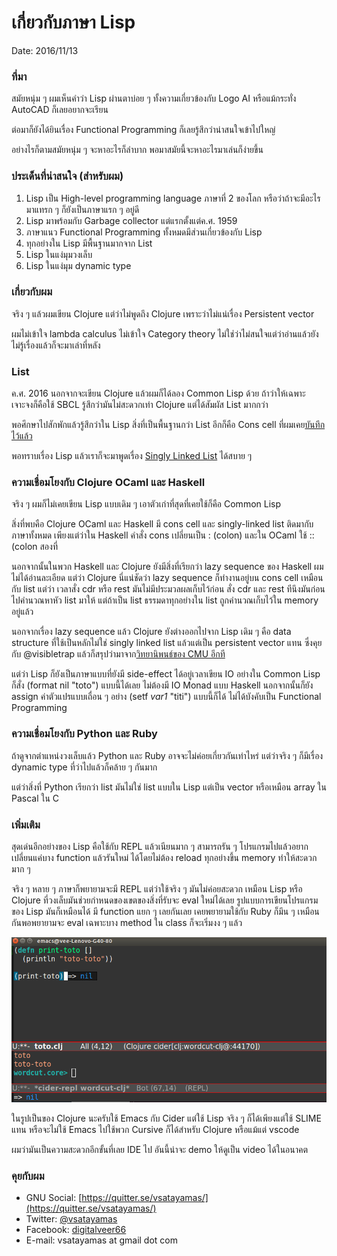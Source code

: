 
# เกี่ยวกับภาษา Lisp
Date: 2016/11/13


### ที่มา

สมัยหนุ่ม ๆ ผมเห็นคำว่า Lisp ผ่านตาบ่อย ๆ ทั้งความเกี่ยวข้องกับ Logo AI หรือแม้กระทั่ง AutoCAD ก็เลยอยากจะเรียน

ต่อมาก็ยังได้ยินเรื่อง Functional Programming ก็เลยรู้สึกว่าน่าสนใจเข้าไปใหญ่

อย่างไรก็ตามสมัยหนุ่ม ๆ จะหาอะไรก็ลำบาก พอมาสมัยนี้จะหาอะไรมาเล่นก็ง่ายขึ้น 

### ประเด็นที่น่าสนใจ (สำหรับผม)

1. Lisp เป็น High-level programming language ภาษาที่ 2 ของโลก หรือว่าถ้าจะมีอะไรมาแทรก ๆ ก็ยังเป็นภาษาแรก ๆ อยู่ดี 
2. Lisp มาพร้อมกับ Garbage collector แต่แรกตั้งแต่ค.ศ. 1959
3. ภาษาแนว Functional Programming ทั้งหมดมีส่วนเกี่ยวข้องกับ Lisp
4. ทุกอย่างใน Lisp มีพื้นฐานมากจาก List
5. Lisp ในแง่มุมวงเล็บ
6. Lisp ในแง่มุม dynamic type

### เกี่ยวกับผม 

จริง ๆ แล้วผมเขียน Clojure แต่ว่าไม่พูดถึง Clojure เพราะว่าไม่แน่เรื่อง Persistent vector 

ผมไม่เข้าใจ lambda calculus ไม่เข้าใจ Category theory ไม่ใช่ว่าไม่สนใจแต่ว่าอ่านแล้วยังไม่รู้เรื่องแล้วก็จะมาเล่าที่หลัง 

### List

ค.ศ. 2016 นอกจากจะเขียน Clojure แล้วผมก็ได้ลอง Common Lisp ด้วย ถ้าว่าให้เฉพาะเจาะจงก็คือใช้ SBCL รู้สึกว่ามันไม่สะดวกเท่า Clojure แต่ได้สัมผัส List มากกว่า

พอศึกษาไปสักพักแล้วรู้สึกว่าใน Lisp สิ่งที่เป็นพื้นฐานกว่า List อีกก็คือ Cons cell ที่ผมเคย[บันทึกไว้แล้ว](https://medium.com/@vsatayamas/lisp-cons-cell-bf5446e3833e#.fuln38uui)

พอทราบเรื่อง Lisp แล้วเราก็จะมาพูดเรื่อง [Singly Linked List](https://medium.com/@vsatayamas/%E0%B8%A3%E0%B8%B2%E0%B8%A2%E0%B8%81%E0%B8%B2%E0%B8%A3%E0%B9%82%E0%B8%A2%E0%B8%87%E0%B9%81%E0%B8%9A%E0%B8%9A%E0%B9%80%E0%B8%94%E0%B8%B5%E0%B9%88%E0%B8%A2%E0%B8%A7%E0%B9%83%E0%B8%99%E0%B8%A0%E0%B8%B2%E0%B8%A9%E0%B8%B2%E0%B8%A5%E0%B8%B4%E0%B8%AA%E0%B8%9B%E0%B9%8C-ff1c1aa932ac#.hylv6hpn2) ได้สบาย ๆ

### ความเชื่อมโยงกับ Clojure OCaml และ Haskell

จริง ๆ ผมก็ไม่เคยเขียน Lisp แบบเดิม ๆ เอาตัวเก่าที่สุดที่เคยใช้ก็คือ Common Lisp

สิ่งที่พบคือ Clojure OCaml และ Haskell มี cons cell และ singly-linked list ติดมากับภาษาทั้งหมด เพียงแต่ว่าใน Haskell คำสั่ง cons เปลี่ยนเป็น : (colon) และใน OCaml ใช้ :: (colon สองที่

นอกจากนั้นในพวก Haskell และ Clojure ยังมีสิ่งที่เรียกว่า lazy sequence ของ Haskell ผมไม่ได้อ่านละเอียด แต่ว่า Clojure นี่แน่ชัดว่า lazy sequence ก็ทำงานอยู่บน cons cell เหมือนกับ list แต่ว่า เวลาสั่ง cdr หรือ rest มันไม่มีประมวลผลเก็บไว้ก่อน สั่ง cdr และ rest ทีนึงมันก่อนไปคำนวณหาหัว list มาให้ แต่ถ้าเป็น list ธรรมดาทุกอย่างใน list ถูกคำนวณเก็บไว้ใน memory อยู่แล้ว

นอกจากเรื่อง lazy sequence แล้ว Clojure ยังต่างออกไปจาก Lisp เดิม ๆ คือ data structure ที่ใช้เป็นหลักไม่ใช่ singly linked list แล้วแต่เป็น persistent vector แทน ซึ่งคุยกับ @visibletrap แล้วก็สรุปว่ามาจาก[วิทยานิพนธ์ของ CMU อีกที](https://www.cs.cmu.edu/~rwh/theses/okasaki.pdf)

แต่ว่า Lisp ก็ยังเป็นภาษาแบบที่ยังมี side-effect ได้อยู่เวลาเขียน IO อย่างใน Common Lisp ก็สั่ง (format nil "toto") แบบนี้ได้เลย ไม่ต้องมี IO Monad แบบ Haskell นอกจากนั้นก็ยัง assign ค่าตัวแปรแบบเถื่อน ๆ อย่าง (setf *var1* "titi") แบบนี้ก็ได้ ไม่ได้บังคับเป็น Functional Programming

### ความเชื่อมโยงกับ Python และ Ruby

ถ้าดูจากตำแหน่งวงเล็บแล้ว Python และ Ruby อาจจะไม่ค่อยเกี่ยวกันเท่าไหร่ แต่ว่าจริง ๆ ก็มีเรื่อง dynamic type ที่ว่าไปแล้วก็คล้าย ๆ กันมาก

แต่ว่าสิ่งที่ Python เรียกว่า list มันไม่ใช่ list แบบใน Lisp แต่เป็น vector หรือเหมือน array ใน Pascal ใน C

### เพิ่มเติม 

สุดเด่นอีกอย่างของ Lisp คือใช้กับ REPL แล้วเนียนมาก ๆ สามารถรัน ๆ โปรแกรมไปแล้วอยากเปลี่ยนแค่บาง function แล้วรันใหม่ ได้โดยไม่ต้อง reload ทุกอย่างขึ้น memory ทำให้สะดวกมาก ๆ 

จริง ๆ หลาย ๆ ภาษาก็พยายามจะมี REPL แต่ว่าใช้จริง ๆ มันไม่ค่อยสะดวก เหมือน Lisp หรือ Clojure ที่วงเล็บมันช่วยกำหนดของเขตของสิ่งที่รับจะ eval ใหม่ได้เลย รูปแบบการเขียนโปรแกรมของ Lisp มันก็เหมือนได้ มี function แยก ๆ เลยกันเลย เคยพยายามใช้กับ Ruby ก็มึน ๆ เหมือนกันพอพยายามจะ eval เฉพาะบาง method ใน class ก็จะเริ่มงง ๆ แล้ว

![Emacs+Cider screenshot](/assets/images/repl.png)

ในรูปเป็นของ Clojure นะครับใช้ Emacs กับ Cider แต่ใช้ Lisp จริง ๆ ก็ได้เพียงแต่ใช้ SLIME แทน หรือจะไม่ใช้ Emacs ไปใช้พวก Cursive ก็ได้สำหรับ Clojure หรือแม้แต่ vscode

ผมว่ามันเป็นความสะดวกอีกขั้นที่เลย IDE ไป อันนี้น่าจะ demo ให้ดูเป็น video ได้ในอนาคต

### คุยกับผม 

* GNU Social: [https://quitter.se/vsatayamas/](https://quitter.se/vsatayamas/)
* Twitter: [@vsatayamas](https://twitter.com/vsatayamas)
* Facebook: [digitalveer66](http://facebook.com/digitalveer66)
* E-mail: vsatayamas at gmail dot com
